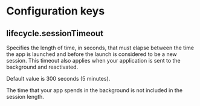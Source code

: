 # Configuration keys

## lifecycle.sessionTimeout

Specifies the length of time, in seconds, that must elapse between the time the app is launched and before the launch is considered to be a new session. This timeout also applies when your application is sent to the background and reactivated.

Default value is 300 seconds \(5 minutes\).

The time that your app spends in the background is not included in the session length.

